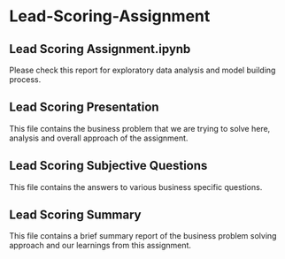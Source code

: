 # Lead-Scoring-Assignment

## Lead Scoring Assignment.ipynb
Please check this report for exploratory data analysis and model building process.

## Lead Scoring Presentation
This file contains the business problem that we are trying to solve here, analysis and overall approach of the assignment.

## Lead Scoring Subjective Questions
This file contains the answers to various business specific questions.

## Lead Scoring Summary
This file contains a brief summary report of the business problem solving approach and our learnings from this assignment.
